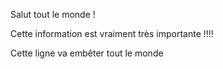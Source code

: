 Salut tout le monde !

Cette information est vraiment très importante !!!!


Cette ligne va embêter tout le monde
